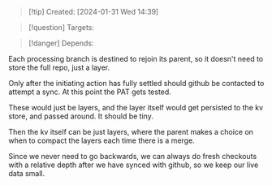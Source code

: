 
>[!tip] Created: [2024-01-31 Wed 14:39]

>[!question] Targets: 

>[!danger] Depends: 

Each processing branch is destined to rejoin its parent, so it doesn't need to store the full repo, just a layer.

Only after the initiating action has fully settled should github be contacted to attempt a sync.  At this point the PAT gets tested.

These would just be layers, and the layer itself would get persisted to the kv store, and passed around.  It should be tiny.

Then the kv itself can be just layers, where the parent makes a choice on when to compact the layers each time there is a merge.

Since we never need to go backwards, we can always do fresh checkouts with a relative depth after we have synced with github, so we keep our live data small. 